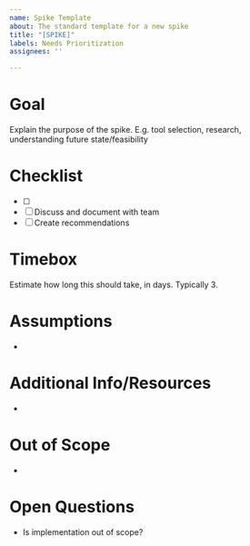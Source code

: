 ```yaml
---
name: Spike Template
about: The standard template for a new spike
title: "[SPIKE]"
labels: Needs Prioritization
assignees: ''

---
```


# Goal
Explain the purpose of the spike. E.g. tool selection, research, understanding future state/feasibility

# Checklist
- [ ] <item here>
- [ ] Discuss and document with team
- [ ] Create recommendations

# Timebox
Estimate how long this should take, in days. Typically 3.

# Assumptions
- 

# Additional Info/Resources
-

# Out of Scope
-

# Open Questions
- Is implementation out of scope?
